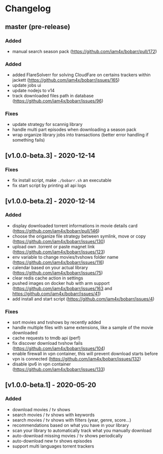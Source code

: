 # Changelog

## master (pre-release)

### Added

- manual search season pack (https://github.com/iam4x/bobarr/pull/172)

### Added

- added FlareSolverr for solving CloudFare on certains trackers within jackett (https://github.com/iam4x/bobarr/issues/165)
- update jobs ui
- update nodejs to v14
- track downloaded files path in database (https://github.com/iam4x/bobarr/issues/96)

### Fixes

- update strategy for scannig library
- handle multi part episodes when downloading a season pack
- wrap organize library jobs into transactions (better error handling if something fails)

## [v1.0.0-beta.3] - 2020-12-14

### Fixes

- fix install script, make `./bobarr.sh` an executable
- fix start script by printing all api logs

## [v1.0.0-beta.2] - 2020-12-14

### Added

- display downloaded torrent informations in movie details card (https://github.com/iam4x/bobarr/pull/146)
- choose the origanize file strategy between symlink, move or copy (https://github.com/iam4x/bobarr/issues/130)
- upload own .torrent or paste magnet link (https://github.com/iam4x/bobarr/issues/123)
- env variable to change movies/tvshows folder name (https://github.com/iam4x/bobarr/issues/116)
- calendar based on your actual library (https://github.com/iam4x/bobarr/issues/75)
- clear redis cache action in settings
- pushed images on docker hub with arm support (https://github.com/iam4x/bobarr/issues/163 and https://github.com/iam4x/bobarr/issues/41)
- add install and start script (https://github.com/iam4x/bobarr/issues/4)

### Fixes

- sort movies and tvshows by recently added
- handle multiple files with same extensions, like a sample of the movie downloaded
- cache requests to tmdb api (perf)
- fix discover download tvshow fails (https://github.com/iam4x/bobarr/issues/104)
- enable firewall in vpn container, this will prevent download starts before vpn is connected (https://github.com/iam4x/bobarr/issues/132)
- disable ipv6 in vpn container (https://github.com/iam4x/bobarr/issues/133)

## [v1.0.0-beta.1] - 2020-05-20

### Added

- download movies / tv shows
- search movies / tv shows with keywords
- search movies / tv shows with filters (year, genre, score...)
- recommendations based on what you have in your library
- scan your library to automatically track what you manually download
- auto-download missing movies / tv shows periodically
- auto-download new tv shows episodes
- support multi languages torrent trackers
